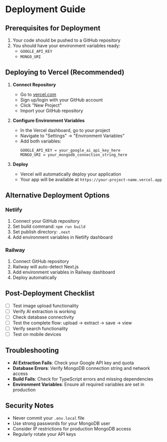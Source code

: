 # Deployment Guide

## Prerequisites for Deployment

1. Your code should be pushed to a GitHub repository
2. You should have your environment variables ready:
   - `GOOGLE_API_KEY`
   - `MONGO_URI`

## Deploying to Vercel (Recommended)

1. **Connect Repository**
   - Go to [vercel.com](https://vercel.com)
   - Sign up/login with your GitHub account
   - Click "New Project"
   - Import your GitHub repository

2. **Configure Environment Variables**
   - In the Vercel dashboard, go to your project
   - Navigate to "Settings" → "Environment Variables"
   - Add both variables:
     ```
     GOOGLE_API_KEY = your_google_ai_api_key_here
     MONGO_URI = your_mongodb_connection_string_here
     ```

3. **Deploy**
   - Vercel will automatically deploy your application
   - Your app will be available at `https://your-project-name.vercel.app`

## Alternative Deployment Options

### Netlify
1. Connect your GitHub repository
2. Set build command: `npm run build`
3. Set publish directory: `.next`
4. Add environment variables in Netlify dashboard

### Railway
1. Connect GitHub repository
2. Railway will auto-detect Next.js
3. Add environment variables in Railway dashboard
4. Deploy automatically

## Post-Deployment Checklist

- [ ] Test image upload functionality
- [ ] Verify AI extraction is working
- [ ] Check database connectivity
- [ ] Test the complete flow: upload → extract → save → view
- [ ] Verify search functionality
- [ ] Test on mobile devices

## Troubleshooting

- **AI Extraction Fails**: Check your Google API key and quota
- **Database Errors**: Verify MongoDB connection string and network access
- **Build Fails**: Check for TypeScript errors and missing dependencies
- **Environment Variables**: Ensure all required variables are set in production

## Security Notes

- Never commit your `.env.local` file
- Use strong passwords for your MongoDB user
- Consider IP restrictions for production MongoDB access
- Regularly rotate your API keys
